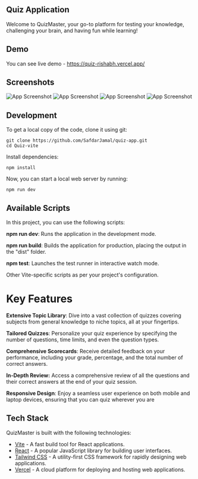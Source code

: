 ## Quiz Application

Welcome to QuizMaster, your go-to platform for testing your knowledge, challenging your brain, and having fun while learning!

## Demo

You can see live demo - https://quiz-rishabh.vercel.app/


## Screenshots

![App Screenshot](https://i.ibb.co/p4R4nCt/Screenshot-2023-10-30-123517.png)
![App Screenshot](https://i.ibb.co/7KGPLsk/Screenshot-2023-10-30-123538.png)
![App Screenshot](https://i.ibb.co/Sd0NT44/Screenshot-2023-10-30-123553.png)
![App Screenshot](https://i.ibb.co/XJfBjjB/Screenshot-2023-10-30-123604.png)

## Development

To get a local copy of the code, clone it using git:

```
git clone https://github.com/SafdarJamal/quiz-app.git
cd Quiz-vite
```

Install dependencies:

```
npm install
```

Now, you can start a local web server by running:

```
npm run dev
```

## Available Scripts
In this project, you can use the following scripts:

**npm run dev**: Runs the application in the development mode.

**npm run build**: Builds the application for production, placing the output in the "dist" folder.

**npm test**: Launches the test runner in interactive watch mode.

Other Vite-specific scripts as per your project's configuration.

# Key Features

**Extensive Topic Library**: Dive into a vast collection of quizzes covering subjects from general knowledge to niche topics, all at your fingertips.

**Tailored Quizzes**: Personalize your quiz experience by specifying the number of questions, time limits, and even the question types.

**Comprehensive Scorecards**: Receive detailed feedback on your performance, including your grade, percentage, and the total number of correct answers.

**In-Depth Review:** Access a comprehensive review of all the questions and their correct answers at the end of your quiz session.

**Responsive Design**: Enjoy a seamless user experience on both mobile and laptop devices, ensuring that you can quiz wherever you are
## Tech Stack

QuizMaster is built with the following technologies:

- [Vite](https://vitejs.dev/) - A fast build tool for React applications.
- [React](https://reactjs.org/) - A popular JavaScript library for building user interfaces.
- [Tailwind CSS](https://tailwindcss.com/) - A utility-first CSS framework for rapidly designing web applications.
- [Vercel](https://vercel.com/) - A cloud platform for deploying and hosting web applications.

